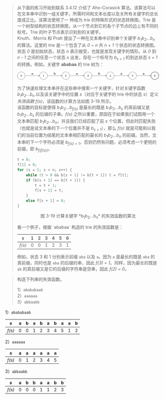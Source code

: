 > 从下面的练习开始到联系 3.4.12 介绍了 Aho-Corasick 算法。该算法可以在文本串中识别一组关键字，所需时间和文本长度以及关所有关键字的总长度成正比。该算法使用了一 种成为 *trie* 的特殊形式的状态转换图。Trie 是一个树型结构的状态转换图，从一个节点到它的各个子节点的边上有不同的标号。Trie 的叶子节点表示识别到的关键字。  
> Knuth、Morris 和 Pratt 提出了一种在文本串中识别单个关键字 *b<sub>1</sub>b<sub>2</sub>...b<sub>n</sub>* 的算法。这里的 trie 是一个包含了从 *0 ~ n* 共 *n + 1* 个状态的状态转换图。状态 *0* 是初始状态，状态 *n* 表示接受，也就是发现关键字的情形。从 *0* 到 *n - 1* 之间的任意一个状态 *s* 出发，存在一个标号为 *b<sub>s + 1</sub>* 的到达状态 *s + 1* 的转换。例如，关键字 **ababaa** 的 trie 树为：
> 
> ![](main.svg)
> 
> 为了快速处理文本串并在这些串中搜索一个关键字，针对关键字函数 *b<sub>1</sub>b<sub>2</sub>...b<sub>n</sub>* 以及该关键字中的位置 *s*（对应于关键字的 trie 中的状态 *s*）定义*失效函数 f(s)*，该函数的计算方法如图 3-19 所示。  
> 该函数的目标是使得 *b<sub>1</sub>b<sub>2</sub>...b<sub>f(s)</sub>* 是最长的既是 *b<sub>1</sub>b<sub>2</sub>...b<sub>s</sub>* 的真前缀又是 *b<sub>1</sub>b<sub>2</sub>...b<sub>s</sub>* 的后缀的子串。*f(s)* 之所以重要，原因在于如果我们试图用一个文本串匹配 *b<sub>1</sub>b<sub>2</sub>...b<sub>n</sub>*，并且我们已经匹配了前 *s* 个位置，但此时匹配失败（也就是说文本串的下一个位置并不是 *b<sub>s + 1</sub>*），那么 *f(s)* 就是可能和以我们的当前位置为结尾的文本串相匹配的最长的 *b<sub>1</sub>b<sub>2</sub>...b<sub>n</sub>* 的前缀。当然，文本串的下一个字符必须是 *b<sub>f(s) + 1</sub>*，否则仍然有问题，必须考虑一个更短的前缀，即 *b<sub>f(f(s))</sub>*。  
> ```c++
> t = 0;
> f[1] = 0;
> for (s = 1; s < n; s++) {
>     while (t > 0 && b[s + 1] != b[t + 1]) t = f[t];
>     if (b[s + 1] == b[t + 1]) {
>         t = t + 1;
>         f[s + 1] = t;
>     }
>     else f[s + 1] = 0;
> }
> ```
> <p align="center">图 3-19 计算关键字 *b<sub>1</sub>b<sub>2</sub>...b<sub>n</sub>* 的失效函数的算法</p>
> 看一个例子，根据 `ababaa` 构造的 trie 的失效函数是：
> 
> |   *s*  |1|2|3|4|5|6|
> |--------|-|-|-|-|-|-|
> | *f(s)* |0|0|1|2|3|1|
>
> 例如，状态 3 和 1 分别表示前缀 `aba` 以及 `a`。因为 `a` 是最长的既是 `aba` 的真前缀，同时也是 `aba` 的后缀的串，因此 *f(3) = 1*。同样，因为最长的既是 `ab` 的真前缀又是它的后缀的字符串是空串，因此 *f(2) = 0*。

> 构造下列串的失效函数。
>
> 1）`abababaab`  
> 2）`aaaaaa`  
> 3）`abbaabb`  

1）`abababaab`

|   *s*  |a|b|a|b|a|b|a|a|b|
|--------|-|-|-|-|-|-|-|-|-|
| *f(s)* |0|0|1|2|3|4|5|1|2|

2）`aaaaaa`

|   *s*  |a|a|a|a|a|a|
|--------|-|-|-|-|-|-|
| *f(s)* |0|1|2|3|4|5|

3）`abbaabb`

|   *s*  |a|b|b|a|a|b|b|
|--------|-|-|-|-|-|-|-|
| *f(s)* |0|0|0|1|1|2|3|
